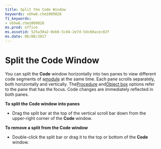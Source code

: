 ```yaml
---
title: Split the Code Window
keywords: vbhw6.chm1009028
f1_keywords:
- vbhw6.chm1009028
ms.prod: office
ms.assetid: 525a30a2-0eb6-5c84-2e7d-5dc60acec02f
ms.date: 06/08/2017
---
```



# Split the Code Window

You can split the **Code** window horizontally into two panes to view different code segments of a[module](vbe-glossary.md) at the same time. Each pane scrolls separately, both horizontally and vertically. The[Procedure](vbe-glossary.md) and[Object box](vbe-glossary.md) options refer to the pane that has the focus. Code changes are immediately reflected in both panes.

 **To split the Code window into panes**




- Drag the split bar at the top of the vertical scroll bar down from the upper-right corner of the **Code** window.
    

 **To remove a split from the Code window**


- Double-click the split bar or drag it to the top or bottom of the **Code** window.
    


